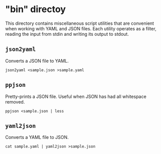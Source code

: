 # "bin" directoy
This directory contains miscellaneous script utilities that are convenient when working with YAML and JSON files.
Each utility operates as a filter, reading the input from stdin and writing its output to stdout.

## `json2yaml`
Converts a JSON file to YAML.

    json2yaml <sample.json >sample.yaml
    
## `ppjson`
Pretty-prints a JSON file. Useful when JSON has had all whitespace removed.

    ppjson <sample.json | less
    
## `yaml2json`
Converts a YAML file to JSON.

    cat sample.yaml | yaml2json >sample.json
    
